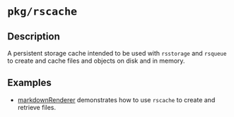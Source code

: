 # `pkg/rscache`

## Description

A persistent storage cache intended to be used with `rsstorage` and `rsqueue`
to create and cache files and objects on disk and in memory.

## Examples

- [markdownRenderer](../../examples/cmd/markdownRenderer/README.md) 
  demonstrates how to use `rscache` to create and retrieve files.
